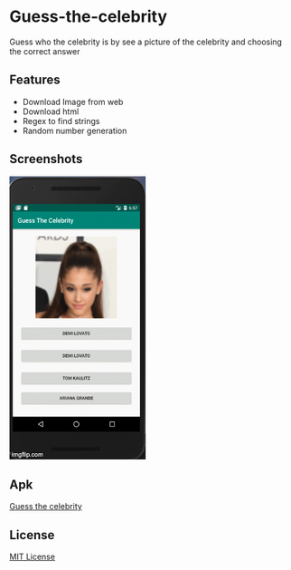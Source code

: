 # Guess-the-celebrity
Guess who the celebrity is by see a picture of the celebrity and choosing the correct answer

## Features
- Download Image from web
- Download html
- Regex to find strings
- Random number generation

## Screenshots

<img src="images/guess_celeb.gif" height=500px alt="Celeb screenshot"/>

## Apk

[Guess the celebrity](https://drive.google.com/open?id=1QObgsz6dWMpLDGW70bsE57gGPvn7Ufym)

## License
[MIT License](./LICENSE.md)
